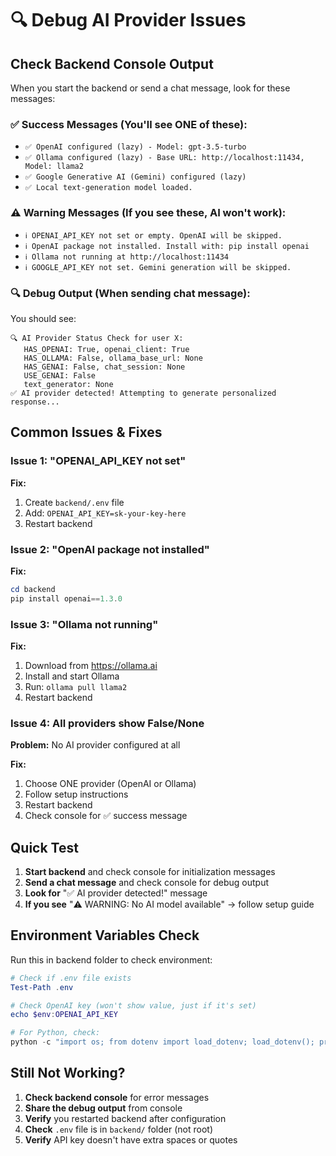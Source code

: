 # 🔍 Debug AI Provider Issues

## Check Backend Console Output

When you start the backend or send a chat message, look for these messages:

### ✅ Success Messages (You'll see ONE of these):
- `✅ OpenAI configured (lazy) - Model: gpt-3.5-turbo`
- `✅ Ollama configured (lazy) - Base URL: http://localhost:11434, Model: llama2`
- `✅ Google Generative AI (Gemini) configured (lazy)`
- `✅ Local text-generation model loaded.`

### ⚠️ Warning Messages (If you see these, AI won't work):
- `ℹ️ OPENAI_API_KEY not set or empty. OpenAI will be skipped.`
- `ℹ️ OpenAI package not installed. Install with: pip install openai`
- `ℹ️ Ollama not running at http://localhost:11434`
- `ℹ️ GOOGLE_API_KEY not set. Gemini generation will be skipped.`

### 🔍 Debug Output (When sending chat message):
You should see:
```
🔍 AI Provider Status Check for user X:
   HAS_OPENAI: True, openai_client: True
   HAS_OLLAMA: False, ollama_base_url: None
   HAS_GENAI: False, chat_session: None
   USE_GENAI: False
   text_generator: None
✅ AI provider detected! Attempting to generate personalized response...
```

## Common Issues & Fixes

### Issue 1: "OPENAI_API_KEY not set"
**Fix:**
1. Create `backend/.env` file
2. Add: `OPENAI_API_KEY=sk-your-key-here`
3. Restart backend

### Issue 2: "OpenAI package not installed"
**Fix:**
```powershell
cd backend
pip install openai==1.3.0
```

### Issue 3: "Ollama not running"
**Fix:**
1. Download from https://ollama.ai
2. Install and start Ollama
3. Run: `ollama pull llama2`
4. Restart backend

### Issue 4: All providers show False/None
**Problem:** No AI provider configured at all

**Fix:**
1. Choose ONE provider (OpenAI or Ollama)
2. Follow setup instructions
3. Restart backend
4. Check console for ✅ success message

## Quick Test

1. **Start backend** and check console for initialization messages
2. **Send a chat message** and check console for debug output
3. **Look for** "✅ AI provider detected!" message
4. **If you see** "⚠️ WARNING: No AI model available" → follow setup guide

## Environment Variables Check

Run this in backend folder to check environment:
```powershell
# Check if .env file exists
Test-Path .env

# Check OpenAI key (won't show value, just if it's set)
echo $env:OPENAI_API_KEY

# For Python, check:
python -c "import os; from dotenv import load_dotenv; load_dotenv(); print('OPENAI_API_KEY:', 'SET' if os.getenv('OPENAI_API_KEY') else 'NOT SET')"
```

## Still Not Working?

1. **Check backend console** for error messages
2. **Share the debug output** from console
3. **Verify** you restarted backend after configuration
4. **Check** `.env` file is in `backend/` folder (not root)
5. **Verify** API key doesn't have extra spaces or quotes


